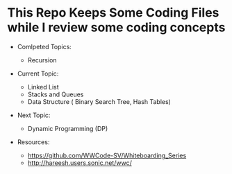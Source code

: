 # This Repo Keeps Some Coding Files while I review some coding concepts

- Comlpeted Topics:
  - Recursion
  
- Current Topic:
  - Linked List
  - Stacks and Queues
  - Data Structure ( Binary Search Tree, Hash Tables)

- Next Topic:
  - Dynamic Programming (DP)

- Resources:
  - https://github.com/WWCode-SV/Whiteboarding_Series
  - http://hareesh.users.sonic.net/wwc/
